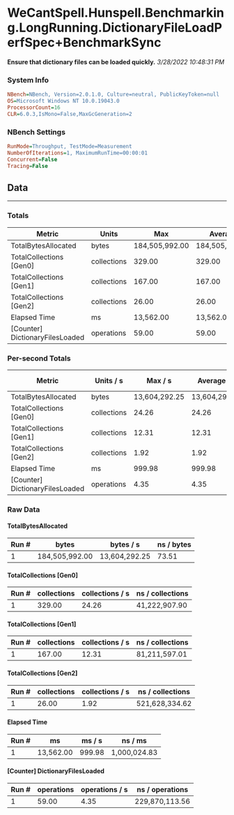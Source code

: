 ﻿# WeCantSpell.Hunspell.Benchmarking.LongRunning.DictionaryFileLoadPerfSpec+BenchmarkSync
__Ensure that dictionary files can be loaded quickly.__
_3/28/2022 10:48:31 PM_
### System Info
```ini
NBench=NBench, Version=2.0.1.0, Culture=neutral, PublicKeyToken=null
OS=Microsoft Windows NT 10.0.19043.0
ProcessorCount=16
CLR=6.0.3,IsMono=False,MaxGcGeneration=2
```

### NBench Settings
```ini
RunMode=Throughput, TestMode=Measurement
NumberOfIterations=1, MaximumRunTime=00:00:01
Concurrent=False
Tracing=False
```

## Data
-------------------

### Totals
|          Metric |           Units |             Max |         Average |             Min |          StdDev |
|---------------- |---------------- |---------------- |---------------- |---------------- |---------------- |
|TotalBytesAllocated |           bytes |  184,505,992.00 |  184,505,992.00 |  184,505,992.00 |            0.00 |
|TotalCollections [Gen0] |     collections |          329.00 |          329.00 |          329.00 |            0.00 |
|TotalCollections [Gen1] |     collections |          167.00 |          167.00 |          167.00 |            0.00 |
|TotalCollections [Gen2] |     collections |           26.00 |           26.00 |           26.00 |            0.00 |
|    Elapsed Time |              ms |       13,562.00 |       13,562.00 |       13,562.00 |            0.00 |
|[Counter] DictionaryFilesLoaded |      operations |           59.00 |           59.00 |           59.00 |            0.00 |

### Per-second Totals
|          Metric |       Units / s |         Max / s |     Average / s |         Min / s |      StdDev / s |
|---------------- |---------------- |---------------- |---------------- |---------------- |---------------- |
|TotalBytesAllocated |           bytes |   13,604,292.25 |   13,604,292.25 |   13,604,292.25 |            0.00 |
|TotalCollections [Gen0] |     collections |           24.26 |           24.26 |           24.26 |            0.00 |
|TotalCollections [Gen1] |     collections |           12.31 |           12.31 |           12.31 |            0.00 |
|TotalCollections [Gen2] |     collections |            1.92 |            1.92 |            1.92 |            0.00 |
|    Elapsed Time |              ms |          999.98 |          999.98 |          999.98 |            0.00 |
|[Counter] DictionaryFilesLoaded |      operations |            4.35 |            4.35 |            4.35 |            0.00 |

### Raw Data
#### TotalBytesAllocated
|           Run # |           bytes |       bytes / s |      ns / bytes |
|---------------- |---------------- |---------------- |---------------- |
|               1 |  184,505,992.00 |   13,604,292.25 |           73.51 |

#### TotalCollections [Gen0]
|           Run # |     collections | collections / s |ns / collections |
|---------------- |---------------- |---------------- |---------------- |
|               1 |          329.00 |           24.26 |   41,222,907.90 |

#### TotalCollections [Gen1]
|           Run # |     collections | collections / s |ns / collections |
|---------------- |---------------- |---------------- |---------------- |
|               1 |          167.00 |           12.31 |   81,211,597.01 |

#### TotalCollections [Gen2]
|           Run # |     collections | collections / s |ns / collections |
|---------------- |---------------- |---------------- |---------------- |
|               1 |           26.00 |            1.92 |  521,628,334.62 |

#### Elapsed Time
|           Run # |              ms |          ms / s |         ns / ms |
|---------------- |---------------- |---------------- |---------------- |
|               1 |       13,562.00 |          999.98 |    1,000,024.83 |

#### [Counter] DictionaryFilesLoaded
|           Run # |      operations |  operations / s | ns / operations |
|---------------- |---------------- |---------------- |---------------- |
|               1 |           59.00 |            4.35 |  229,870,113.56 |


